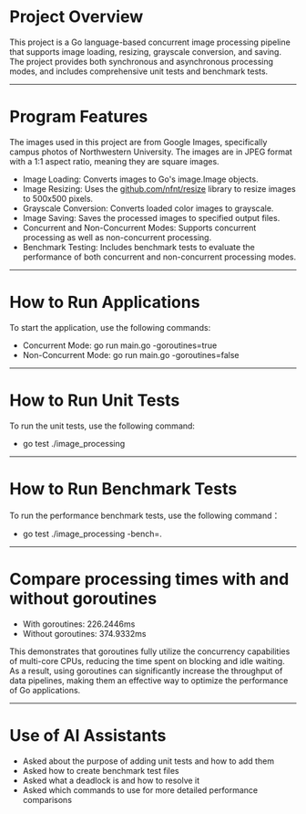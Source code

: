 # Project Overview
This project is a Go language-based concurrent image processing pipeline that supports image loading, resizing, grayscale conversion, and saving. The project provides both synchronous and asynchronous processing modes, and includes comprehensive unit tests and benchmark tests.

---

# Program Features
The images used in this project are from Google Images, specifically campus photos of Northwestern University. The images are in JPEG format with a 1:1 aspect ratio, meaning they are square images.
- Image Loading: Converts images to Go's image.Image objects.
- Image Resizing: Uses the [github.com/nfnt/resize](github.com/nfnt/resize) library to resize images to 500x500 pixels.
- Grayscale Conversion: Converts loaded color images to grayscale.
- Image Saving: Saves the processed images to specified output files.
- Concurrent and Non-Concurrent Modes: Supports concurrent processing as well as non-concurrent processing.
- Benchmark Testing: Includes benchmark tests to evaluate the performance of both concurrent and non-concurrent processing modes.


---

# How to Run Applications
To start the application, use the following commands:
- Concurrent Mode: go run main.go -goroutines=true
- Non-Concurrent Mode: go run main.go -goroutines=false


---

# How to Run Unit Tests
To run the unit tests, use the following command:
- go test ./image_processing

---

# How to Run Benchmark Tests

To run the performance benchmark tests, use the following command：
- go test ./image_processing -bench=.

---

# Compare processing times with and without goroutines
- With goroutines: 226.2446ms
- Without goroutines: 374.9332ms

This demonstrates that goroutines fully utilize the concurrency capabilities of multi-core CPUs, reducing the time spent on blocking and idle waiting. As a result, using goroutines can significantly increase the throughput of data pipelines, making them an effective way to optimize the performance of Go applications.


---

# Use of AI Assistants

- Asked about the purpose of adding unit tests and how to add them
- Asked how to create benchmark test files
- Asked what a deadlock is and how to resolve it
- Asked which commands to use for more detailed performance comparisons
